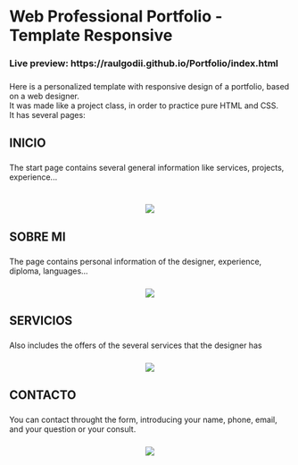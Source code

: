 <h1 align="left">Web Professional Portfolio - Template Responsive</h1>

###

<h3 align="left">Live preview: https://raulgodii.github.io/Portfolio/index.html</h3>

###

<p align="left">Here is a personalized template with responsive design of a portfolio, based on a web designer. <br>It was made like a project class, in order to practice pure HTML and CSS.<br>It has several pages:</p>

###

<h2 align="left">INICIO</h2>

###

<p align="left">The start page contains several general information like services, projects, experience...</p>

###

<br clear="both">

<div align="center">
  <img src="https://i.postimg.cc/4dSpDrZt/imagen-2023-10-11-160132031.png"  />
</div>

###

<h2 align="left">SOBRE MI</h2>

###

<p align="left">The page contains personal information of the designer, experience, diploma, languages...</p>

###

<div align="center">
  <img src="https://i.postimg.cc/6qBg22Ft/imagen-2023-10-11-160657506.png"  />
</div>

###

<h2 align="left">SERVICIOS</h2>

###

<p align="left">Also includes the offers of the several services that the designer has</p>

###

<div align="center">
  <img src="https://i.postimg.cc/fR0vjWcd/image.png"  />
</div>

###

<h2 align="left">CONTACTO</h2>

###

<p align="left">You can contact throught the form, introducing your name, phone, email, and your question or your consult.</p>

###

<div align="center">
  <img src="https://i.postimg.cc/vTnVxhx6/image.png"  />
</div>

###
